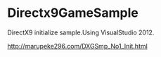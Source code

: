 Directx9GameSample
==================


DirectX9 initialize sample.Using VisualStudio 2012.

http://marupeke296.com/DXGSmp_No1_Init.html
